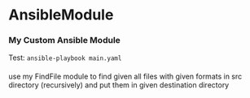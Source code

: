 # AnsibleModule
### My Custom Ansible Module
Test: `ansible-playbook main.yaml`
####
use my FindFile module to find given all files with given formats in src directory (recursively) and put them in given destination directory

